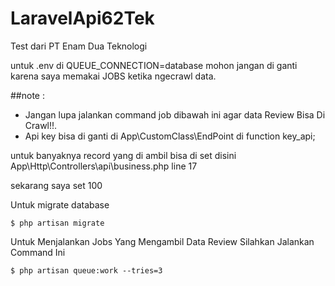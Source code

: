 # LaravelApi62Tek
Test dari PT Enam Dua Teknologi

untuk .env di QUEUE_CONNECTION=database mohon jangan di ganti karena saya memakai JOBS ketika ngecrawl data.

##note : 
- Jangan lupa jalankan command job dibawah ini agar data Review Bisa Di Crawl!!.
- Api key bisa di ganti di App\CustomClass\EndPoint di function key_api;


untuk banyaknya record yang di ambil bisa di set disini
App\Http\Controllers\api\business.php
line 17

sekarang saya set 100

Untuk migrate database
```
$ php artisan migrate
```

Untuk Menjalankan Jobs Yang Mengambil Data Review Silahkan Jalankan Command Ini
```
$ php artisan queue:work --tries=3
```
